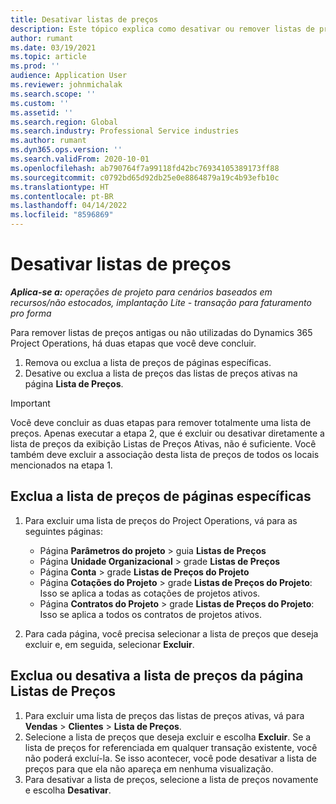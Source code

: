 ```yaml
---
title: Desativar listas de preços
description: Este tópico explica como desativar ou remover listas de preços antigas ou não utilizadas.
author: rumant
ms.date: 03/19/2021
ms.topic: article
ms.prod: ''
audience: Application User
ms.reviewer: johnmichalak
ms.search.scope: ''
ms.custom: ''
ms.assetid: ''
ms.search.region: Global
ms.search.industry: Professional Service industries
ms.author: rumant
ms.dyn365.ops.version: ''
ms.search.validFrom: 2020-10-01
ms.openlocfilehash: ab790764f7a99118fd42bc76934105389173ff88
ms.sourcegitcommit: c0792bd65d92db25e0e8864879a19c4b93efb10c
ms.translationtype: HT
ms.contentlocale: pt-BR
ms.lasthandoff: 04/14/2022
ms.locfileid: "8596869"
---
```

# <a name="deactivate-price-lists"></a>Desativar listas de preços 

_**Aplica-se a:** operações de projeto para cenários baseados em recursos/não estocados, implantação Lite - transação para faturamento pro forma_

Para remover listas de preços antigas ou não utilizadas do Dynamics 365 Project Operations, há duas etapas que você deve concluir. 

1. Remova ou exclua a lista de preços de páginas específicas.
2. Desative ou exclua a lista de preços das listas de preços ativas na página **Lista de Preços**.

>[!IMPORTANT]
> Você deve concluir as duas etapas para remover totalmente uma lista de preços. Apenas executar a etapa 2, que é excluir ou desativar diretamente a lista de preços da exibição Listas de Preços Ativas, não é suficiente. Você também deve excluir a associação desta lista de preços de todos os locais mencionados na etapa 1.

## <a name="delete-the-price-list-from-specific-pages"></a>Exclua a lista de preços de páginas específicas
1. Para excluir uma lista de preços do Project Operations, vá para as seguintes páginas:  

      - Página **Parâmetros do projeto** > guia **Listas de Preços**
      - Página **Unidade Organizacional** > grade **Listas de Preços**
      - Página **Conta** > grade **Listas de Preços do Projeto**
      - Página **Cotações do Projeto** > grade **Listas de Preços do Projeto**: Isso se aplica a todas as cotações de projetos ativos.
      - Página **Contratos do Projeto** > grade **Listas de Preços do Projeto**: Isso se aplica a todos os contratos de projetos ativos.

 2. Para cada página, você precisa selecionar a lista de preços que deseja excluir e, em seguida, selecionar **Excluir**. 
 
## <a name="delete-or-deactivate-the-price-list-from-the-price-lists-page"></a>Exclua ou desativa a lista de preços da página Listas de Preços
 
1. Para excluir uma lista de preços das listas de preços ativas, vá para **Vendas** > **Clientes** > **Lista de Preços**. 
2. Selecione a lista de preços que deseja excluir e escolha **Excluir**. Se a lista de preços for referenciada em qualquer transação existente, você não poderá excluí-la. Se isso acontecer, você pode desativar a lista de preços para que ela não apareça em nenhuma visualização. 
3. Para desativar a lista de preços, selecione a lista de preços novamente e escolha **Desativar**.   
